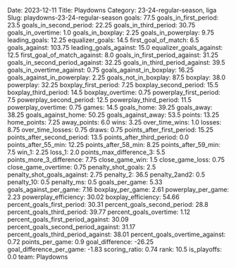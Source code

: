 Date: 2023-12-11
Title: Playdowns
Category: 23-24-regular-season, liga
Slug: playdowns-23-24-regular-season
goals: 77.5
goals_in_first_period: 23.5
goals_in_second_period: 22.25
goals_in_third_period: 30.75
goals_in_overtime: 1.0
goals_in_boxplay: 2.25
goals_in_powerplay: 9.75
leading_goals: 12.25
equalizer_goals: 14.5
first_goal_of_match: 6.5
goals_against: 103.75
leading_goals_against: 15.0
equalizer_goals_against: 12.5
first_goal_of_match_against: 8.0
goals_in_first_period_against: 31.25
goals_in_second_period_against: 32.25
goals_in_third_period_against: 39.5
goals_in_overtime_against: 0.75
goals_against_in_boxplay: 16.25
goals_against_in_powerplay: 2.25
goals_not_in_boxplay: 87.5
boxplay: 38.0
powerplay: 32.25
boxplay_first_period: 7.25
boxplay_second_period: 15.5
boxplay_third_period: 14.5
boxplay_overtime: 0.75
powerplay_first_period: 7.5
powerplay_second_period: 12.5
powerplay_third_period: 11.5
powerplay_overtime: 0.75
games: 14.5
goals_home: 39.25
goals_away: 38.25
goals_against_home: 50.25
goals_against_away: 53.5
points: 13.25
home_points: 7.25
away_points: 6.0
wins: 3.25
over_time_wins: 1.0
losses: 8.75
over_time_losses: 0.75
draws: 0.75
points_after_first_period: 15.25
points_after_second_period: 13.5
points_after_third_period: 0.0
points_after_55_min: 12.25
points_after_58_min: 8.25
points_after_59_min: 7.5
win_1: 2.25
loss_1: 2.0
points_max_difference_3: 5.5
points_more_3_difference: 7.75
close_game_win: 1.5
close_game_loss: 0.75
close_game_overtime: 0.75
penalty_shot_goals: 2.5
penalty_shot_goals_against: 2.75
penalty_2: 36.5
penalty_2and2: 0.5
penalty_10: 0.5
penalty_ms: 0.5
goals_per_game: 5.33
goals_against_per_game: 7.16
boxplay_per_game: 2.61
powerplay_per_game: 2.23
powerplay_efficiency: 30.02
boxplay_efficiency: 54.66
percent_goals_first_period: 30.31
percent_goals_second_period: 28.8
percent_goals_third_period: 39.77
percent_goals_overtime: 1.12
percent_goals_first_period_against: 30.09
percent_goals_second_period_against: 31.17
percent_goals_third_period_against: 38.01
percent_goals_overtime_against: 0.72
points_per_game: 0.9
goal_difference: -26.25
goal_difference_per_game: -1.83
scoring_ratio: 0.74
rank: 10.5
is_playoffs: 0.0
team: Playdowns

